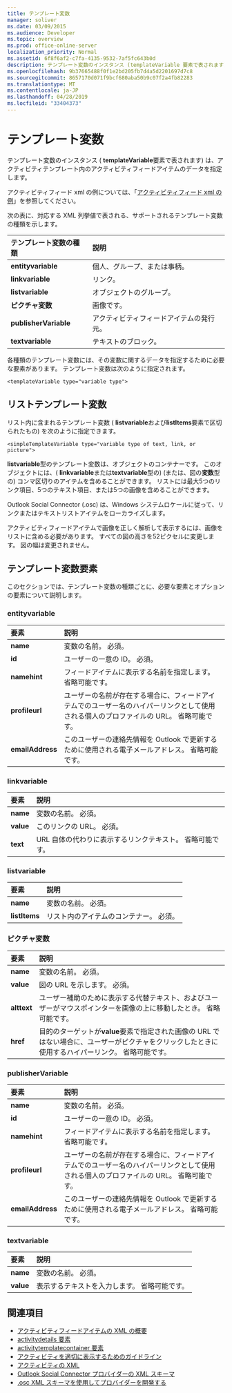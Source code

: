 ```yaml
---
title: テンプレート変数
manager: soliver
ms.date: 03/09/2015
ms.audience: Developer
ms.topic: overview
ms.prod: office-online-server
localization_priority: Normal
ms.assetid: 6f8f6af2-c7fa-4135-9532-7af5fc643b0d
description: テンプレート変数のインスタンス (templateVariable 要素で表されます) は、アクティビティテンプレート内のアクティビティフィードアイテムのデータを指定します。
ms.openlocfilehash: 9b37665488f0f1e2bd205fb7d4a5d2201697d7c8
ms.sourcegitcommit: 8657170d071f9bcf680aba50b9c07f2a4fb82283
ms.translationtype: MT
ms.contentlocale: ja-JP
ms.lasthandoff: 04/28/2019
ms.locfileid: "33404373"
---
```

# <a name="template-variables"></a>テンプレート変数

テンプレート変数のインスタンス ( **templateVariable**要素で表されます) は、アクティビティテンプレート内のアクティビティフィードアイテムのデータを指定します。 
  
アクティビティフィード xml の例については、「[アクティビティフィード xml の例](activity-feed-xml-example.md)」を参照してください。

次の表に、対応する XML 列挙値で表される、サポートされるテンプレート変数の種類を示します。
  
|**テンプレート変数の種類**|**説明**|
|:-----|:-----|
|**entityvariable** <br/> |個人、グループ、または事柄。  <br/> |
|**linkvariable** <br/> |リンク。  <br/> |
|**listvariable** <br/> |オブジェクトのグループ。  <br/> |
|**ピクチャ変数** <br/> |画像です。  <br/> |
|**publisherVariable** <br/> |アクティビティフィードアイテムの発行元。  <br/> |
|**textvariable** <br/> |テキストのブロック。  <br/> |
   
各種類のテンプレート変数には、その変数に関するデータを指定するために必要な要素があります。 テンプレート変数は次のように指定されます。
  
`<templateVariable type="variable type">`
  
## <a name="list-template-variable"></a>リストテンプレート変数

リスト内に含まれるテンプレート変数 ( **listvariable**および**listItems**要素で区切られたもの) を次のように指定できます。 
  
`<simpleTemplateVariable type="variable type of text, link, or picture">`
  
**listvariable**型のテンプレート変数は、オブジェクトのコンテナーです。 このオブジェクトには、( **linkvariable**または**textvariable**型の) (または、図の**変数**型の) コンマ区切りのアイテムを含めることができます。 リストには最大5つのリンク項目、5つのテキスト項目、または5つの画像を含めることができます。 
  
Outlook Social Connector (.osc) は、Windows システムロケールに従って、リンクまたはテキストリストアイテムをローカライズします。
  
アクティビティフィードアイテムで画像を正しく解析して表示するには、画像をリストに含める必要があります。 すべての図の高さを52ピクセルに変更します。 図の幅は変更されません。
  
## <a name="template-variable-elements"></a>テンプレート変数要素

このセクションでは、テンプレート変数の種類ごとに、必要な要素とオプションの要素について説明します。
  
### <a name="entityvariable"></a>entityvariable

|**要素**|**説明**|
|:-----|:-----|
|**name** <br/> |変数の名前。 必須。  <br/> |
|**id** <br/> |ユーザーの一意の ID。 必須。  <br/> |
|**namehint** <br/> |フィードアイテムに表示する名前を指定します。 省略可能です。  <br/> |
|**profileurl** <br/> |ユーザーの名前が存在する場合に、フィードアイテムでのユーザー名のハイパーリンクとして使用される個人のプロファイルの URL。 省略可能です。  <br/> |
|**emailAddress** <br/> |このユーザーの連絡先情報を Outlook で更新するために使用される電子メールアドレス。 省略可能です。  <br/> |
   
### <a name="linkvariable"></a>linkvariable

|**要素**|**説明**|
|:-----|:-----|
|**name** <br/> |変数の名前。 必須。  <br/> |
|**value** <br/> |このリンクの URL。 必須。  <br/> |
|**text** <br/> |URL 自体の代わりに表示するリンクテキスト。 省略可能です。  <br/> |
   
### <a name="listvariable"></a>listvariable

|**要素**|**説明**|
|:-----|:-----|
|**name** <br/> |変数の名前。 必須。  <br/> |
|**listItems** <br/> |リスト内のアイテムのコンテナー。 必須。  <br/> |
   
### <a name="picturevariable"></a>ピクチャ変数

|**要素**|**説明**|
|:-----|:-----|
|**name** <br/> |変数の名前。 必須。  <br/> |
|**value** <br/> |図の URL を示します。 必須。  <br/> |
|**alttext** <br/> |ユーザー補助のために表示する代替テキスト、およびユーザーがマウスポインターを画像の上に移動したとき。 省略可能です。  <br/> |
|**href** <br/> |目的のターゲットが**value**要素で指定された画像の URL ではない場合に、ユーザーがピクチャをクリックしたときに使用するハイパーリンク。 省略可能です。  <br/> |
   
### <a name="publishervariable"></a>publisherVariable

|**要素**|**説明**|
|:-----|:-----|
|**name** <br/> |変数の名前。 必須。  <br/> |
|**id** <br/> |ユーザーの一意の ID。 必須。  <br/> |
|**namehint** <br/> |フィードアイテムに表示する名前を指定します。 省略可能です。  <br/> |
|**profileurl** <br/> |ユーザーの名前が存在する場合に、フィードアイテムでのユーザー名のハイパーリンクとして使用される個人のプロファイルの URL。 省略可能です。  <br/> |
|**emailAddress** <br/> |このユーザーの連絡先情報を Outlook で更新するために使用される電子メールアドレス。 省略可能です。  <br/> |
   
### <a name="textvariable"></a>textvariable

|**要素**|**説明**|
|:-----|:-----|
|**name** <br/> |変数の名前。 必須。  <br/> |
|**value** <br/> |表示するテキストを入力します。 省略可能です。  <br/> |
   
## <a name="see-also"></a>関連項目

- [アクティビティフィードアイテムの XML の概要](overview-of-xml-for-an-activity-feed-item.md)  
- [activitydetails 要素](activitydetails-element.md)  
- [activitytemplatecontainer 要素](activitytemplatecontainer-element.md)  
- [アクティビティを適切に表示するためのガイドライン](guidelines-for-properly-displaying-activities.md)  
- [アクティビティの XML](xml-for-activities.md)  
- [Outlook Social Connector プロバイダーの XML スキーマ](outlook-social-connector-provider-xml-schema.md)
- [.osc XML スキーマを使用してプロバイダーを開発する](developing-a-provider-with-the-osc-xml-schema.md)

